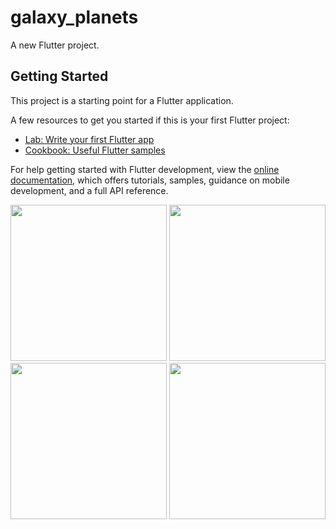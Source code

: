 # galaxy_planets

A new Flutter project.

## Getting Started

This project is a starting point for a Flutter application.

A few resources to get you started if this is your first Flutter project:

- [Lab: Write your first Flutter app](https://docs.flutter.dev/get-started/codelab)
- [Cookbook: Useful Flutter samples](https://docs.flutter.dev/cookbook)

For help getting started with Flutter development, view the
[online documentation](https://docs.flutter.dev/), which offers tutorials,
samples, guidance on mobile development, and a full API reference.


<img src="https://user-images.githubusercontent.com/118449869/229584534-0da35a02-d6b3-43ce-8777-e3029d8cdb57.jpg" width="250px">


<img src="https://user-images.githubusercontent.com/118449869/229584543-16e08971-552b-4cdf-8ee4-d4bff5afe2e8.jpg" width="250px">


<img src="https://user-images.githubusercontent.com/118449869/229584561-b9c633f9-3fde-43dc-8744-58c86d9a26f6.jpg" width="250px">

<img src="" width="250px">




